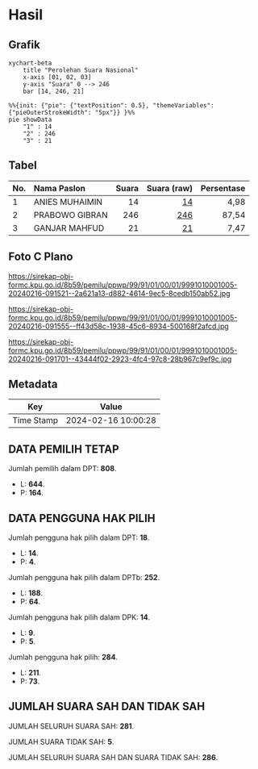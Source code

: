 # Hasil

## Grafik

```mermaid
xychart-beta
    title "Perolehan Suara Nasional"
    x-axis [01, 02, 03]
    y-axis "Suara" 0 --> 246
    bar [14, 246, 21]
```

```mermaid
%%{init: {"pie": {"textPosition": 0.5}, "themeVariables": {"pieOuterStrokeWidth": "5px"}} }%%
pie showData
    "1" : 14
    "2" : 246
    "3" : 21
```

## Tabel

| No. | Nama Paslon    | Suara | Suara (raw) | Persentase |
|:--- |:-------------- | -----:| -----------:| ----------:|
| 1   | ANIES MUHAIMIN | 14    | [14][p-1]   | 4,98       |
| 2   | PRABOWO GIBRAN | 246   | [246][p-2]  | 87,54      |
| 3   | GANJAR MAHFUD  | 21    | [21][p-3]   | 7,47       |


[p-1]: https://github.com/gigit-pemilu/pemilu-2024/blob/main/pilpres/hitung-suara/sub/99-luar-negeri/sub/91-phnom-penh-kamboja/sub/01-phnom-penh-kamboja/sub/0001-phnom-penh-kamboja/sub/005-ksk-004/sub/paslon-1.txt
[p-2]: https://github.com/gigit-pemilu/pemilu-2024/blob/main/pilpres/hitung-suara/sub/99-luar-negeri/sub/91-phnom-penh-kamboja/sub/01-phnom-penh-kamboja/sub/0001-phnom-penh-kamboja/sub/005-ksk-004/sub/paslon-2.txt
[p-3]: https://github.com/gigit-pemilu/pemilu-2024/blob/main/pilpres/hitung-suara/sub/99-luar-negeri/sub/91-phnom-penh-kamboja/sub/01-phnom-penh-kamboja/sub/0001-phnom-penh-kamboja/sub/005-ksk-004/sub/paslon-3.txt

## Foto C Plano

https://sirekap-obj-formc.kpu.go.id/8b59/pemilu/ppwp/99/91/01/00/01/9991010001005-20240216-091521--2a621a13-d882-4614-9ec5-8cedb150ab52.jpg

https://sirekap-obj-formc.kpu.go.id/8b59/pemilu/ppwp/99/91/01/00/01/9991010001005-20240216-091555--ff43d58c-1938-45c6-8934-500168f2afcd.jpg

https://sirekap-obj-formc.kpu.go.id/8b59/pemilu/ppwp/99/91/01/00/01/9991010001005-20240216-091701--43444f02-2923-4fc4-97c8-28b967c9ef9c.jpg


## Metadata

| Key        | Value               |
| ---------- | ------------------- |
| Time Stamp | 2024-02-16 10:00:28 |


## DATA PEMILIH TETAP

Jumlah pemilih dalam DPT: **808**.
 * L: **644**.
 * P: **164**.

## DATA PENGGUNA HAK PILIH

Jumlah pengguna hak pilih dalam DPT: **18**.
 * L: **14**.
 * P: **4**.

Jumlah pengguna hak pilih dalam DPTb: **252**.
 * L: **188**.
 * P: **64**.

Jumlah pengguna hak pilih dalam DPK: **14**.
 * L: **9**.
 * P: **5**.

Jumlah pengguna hak pilih: **284**.
 * L: **211**.
 * P: **73**.

## JUMLAH SUARA SAH DAN TIDAK SAH

JUMLAH SELURUH SUARA SAH: **281**.

JUMLAH SUARA TIDAK SAH: **5**.

JUMLAH SELURUH SUARA SAH DAN SUARA TIDAK SAH: **286**.


